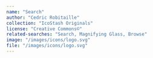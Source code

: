```yaml
---
name: "Search"
author: "Cedric Robitaille"
collection: "IcoStash Originals"
license: "Creative Commons©"
related-searches: "Search, Magnifying Glass, Browse"
image: "/images/icons/logo.svg"
file: "/images/icons/logo.svg"
---
```

